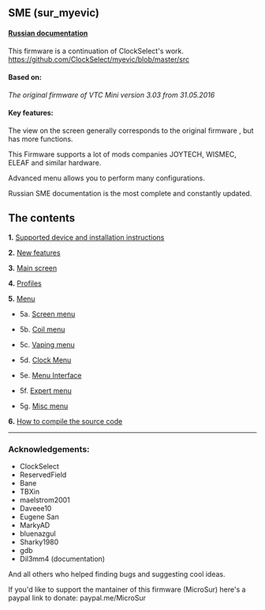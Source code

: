 ## **SME (sur_myevic)**

#### [Russian documentation](README_ru.md)

This firmware is a continuation of ClockSelect's work. https://github.com/ClockSelect/myevic/blob/master/src

#### Based on:
*The original firmware of VTC Mini version 3.03 from 31.05.2016*

#### Key features:
The view on the screen generally corresponds to the original firmware , but has more functions.

This Firmware supports a lot of mods companies JOYTECH, WISMEC, ELEAF and similar hardware.

Advanced menu allows you to perform many configurations.

Russian SME documentation is the most complete and constantly updated.

## The contents
__1.__ [Supported device and installation instructions](git_doc_en/usageandcompatibility_en.md)

__2.__ [New features](git_doc_en/behaviourchanges_en.md)

__3.__ [Main screen](git_doc_en/mainscr_en.md)

 __4.__ [Profiles](git_doc_en/profiles_en.md)

__5.__ [Menu](git_doc_en/menus_en.md)

- 5a. [Screen menu](git_doc_en/screen_en.md)

- 5b. [Coil menu](git_doc_en/coils_en.md)

- 5c. [Vaping menu](git_doc_en/vaping_en.md)

- 5d. [Clock Menu](git_doc_en/clock_en.md)

 - 5e. [Menu Interface](git_doc_en/interface_en.md)

- 5f. [Expert menu](git_doc_en/expert_en.md)

- 5g. [Misc menu](git_doc_en/misc_en.md)

__6.__ [How to compile the source code](git_doc_en/howtobuild_en.md)

-----
### Acknowledgements:

* ClockSelect
* ReservedField
* Bane
* TBXin
* maelstrom2001
* Daveee10
* Eugene San
* MarkyAD
* bluenazgul
 * Sharky1980
* gdb
* Dil3mm4 (documentation)

And all others who helped finding bugs and suggesting cool ideas.

If you'd like to support the mantainer of this firmware (MicroSur) here's a paypal link to donate: paypal.me/MicroSur
